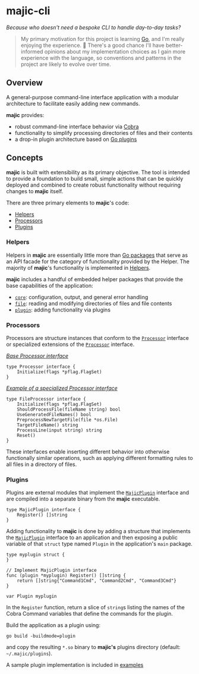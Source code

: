 # majic-cli

*Because who doesn't need a bespoke CLI to handle day-to-day tasks?*

> My primary motivation for this project is learning [Go](https://go.dev), and I'm really enjoying the experience. :tada:  There's a good chance I'll have better-informed opinions about my implementation choices as I gain more experience with the language, so conventions and patterns in the project are likely to evolve over time.

## Overview

A general-purpose command-line interface application with a modular architecture to facilitate easily adding new commands.

**majic** provides:

- robust command-line interface behavior via [Cobra](https://github.com/spf13/cobra)
- functionality to simplify processing directories of files and their contents 
- a drop-in plugin architecture based on [Go plugins](https://pkg.go.dev/plugin)

## Concepts

**majic** is built with extensibility as its primary objective. The tool is intended to provide a foundation to build small, simple actions that can be quickly deployed and combined to create robust functionality without requiring changes to **majic** itself.

There are three primary elements to **majic**'s code:

- [Helpers](#helpers)
- [Processors](#processors)
- [Plugins](#plugins)

### Helpers

Helpers in **majic** are essentially little more than [Go packages](https://go.dev/doc/effective_go#package-names) that serve as an API facade for the category of functionality provided by the Helper.  The majority of **majic**'s functionality is implemented in [Helpers](./majic/helpers).

**majic** includes a handful of embedded helper packages that provide the base capabilities of the application:

- [`core`](./majic/helpers/core/core.go): configuration, output, and general error handling
- [`file`](./majic/helpers/file/file.go): reading and modifying directories of files and file contents
- [`plugin`](./majic/helpers/plugin/plugin.go): adding functionality via plugins

### Processors

Processors are structure instances that conform to the [`Processor`](./majic/helpers/core/core.go#L18-L20) interface or specialized extensions of the [`Processor`](./majic/helpers/core/core.go#L18-L20) interface.

[*Base Processor interface*](./majic/helpers/core/core.go#L18-L20)
```
type Processor interface {
	Initialize(flags *pflag.FlagSet)
}
```

[*Example of a specialized Processor interface*](./majic/helpers/file/file.go#L19-L30)
```
type FileProcessor interface {
	Initialize(flags *pflag.FlagSet)
	ShouldProcessFile(fileName string) bool
	UseGeneratedFileNames() bool
	PreprocessNewTargetFile(file *os.File)
	TargetFileName() string
	ProcessLine(input string) string
	Reset()
}
```

These interfaces enable inserting different behavior into otherwise functionally similar operations, such as applying different formatting rules to all files in a directory of files.

### Plugins

Plugins are external modules that implement the [`MajicPlugin`](./majic/helpers/plugin/plugin.go#L17-L19) interface and are compiled into a separate binary from the **majic** executable.

```
type MajicPlugin interface {
	Register() []string
}
```

Adding functionality to **majic** is done by adding a structure that implements the [`MajicPlugin`](./majic/helpers/plugin/plugin.go#L17-L19) interface to an application and then exposing a public variable of that `struct` type named `Plugin` in the application's `main` package.

```
type myplugin struct {
}

// Implement MajicPlugin interface
func (plugin *myplugin) Register() []string {
	return []string{"Command1Cmd", "Command2Cmd", "Command3Cmd"}
}

var Plugin myplugin
```

In the `Register` function, return a slice of `string`s listing the names of the Cobra Command variables that define the commands for the plugin.

Build the application as a plugin using: 

```
go build -buildmode=plugin
``` 

and copy the resulting `*.so` binary to **majic's** plugins directory (default: `~/.majic/plugins`).

A sample plugin implementation is included in [examples](./examples)
